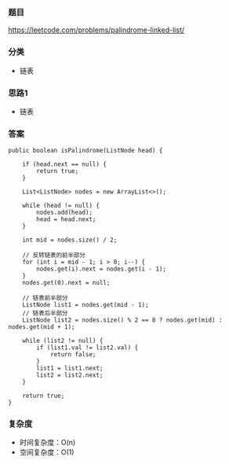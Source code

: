 ### 题目
https://leetcode.com/problems/palindrome-linked-list/

### 分类
* 链表

### 思路1
* 链表

### 答案
```
public boolean isPalindrome(ListNode head) {
    
    if (head.next == null) {
        return true;
    }
    
    List<ListNode> nodes = new ArrayList<>();
    
    while (head != null) {
        nodes.add(head);
        head = head.next;
    }
    
    int mid = nodes.size() / 2;
    
    // 反转链表的前半部分
    for (int i = mid - 1; i > 0; i--) {
        nodes.get(i).next = nodes.get(i - 1);
    }
    nodes.get(0).next = null;
    
    // 链表前半部分
    ListNode list1 = nodes.get(mid - 1);
    // 链表后半部分
    ListNode list2 = nodes.size() % 2 == 0 ? nodes.get(mid) : nodes.get(mid + 1);
    
    while (list2 != null) {
        if (list1.val != list2.val) {
            return false;
        }
        list1 = list1.next;
        list2 = list2.next;
    }
    
    return true;
}
```

### 复杂度
* 时间复杂度：O(n)
* 空间复杂度：O(1)

